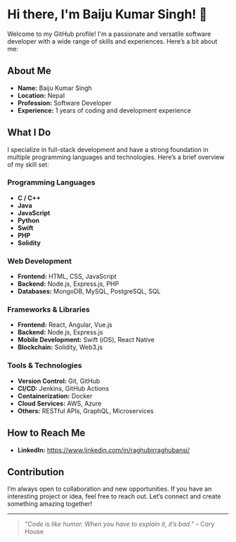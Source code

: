 # Hi there, I'm Baiju Kumar Singh! 👋

Welcome to my GitHub profile! I'm a passionate and versatile software developer with a wide range of skills and experiences. Here’s a bit about me:

## About Me

- **Name:** Baiju Kumar Singh
- **Location:** Nepal
- **Profession:** Software Developer
- **Experience:** 1 years of coding and development experience

## What I Do

I specialize in full-stack development and have a strong foundation in multiple programming languages and technologies. Here’s a brief overview of my skill set:

### Programming Languages

- **C / C++**
- **Java**
- **JavaScript**
- **Python**
- **Swift**
- **PHP**
- **Solidity**

### Web Development

- **Frontend:** HTML, CSS, JavaScript
- **Backend:** Node.js, Express.js, PHP
- **Databases:** MongoDB, MySQL, PostgreSQL, SQL

### Frameworks & Libraries

- **Frontend:** React, Angular, Vue.js
- **Backend:** Node.js, Express.js
- **Mobile Development:** Swift (iOS), React Native
- **Blockchain:** Solidity, Web3.js

### Tools & Technologies

- **Version Control:** Git, GitHub
- **CI/CD:** Jenkins, GitHub Actions
- **Containerization:** Docker
- **Cloud Services:** AWS, Azure
- **Others:** RESTful APIs, GraphQL, Microservices


## How to Reach Me
- **LinkedIn:** https://www.linkedin.com/in/raghubirraghubansi/

## Contribution

I’m always open to collaboration and new opportunities. If you have an interesting project or idea, feel free to reach out. Let’s connect and create something amazing together!

---

> *"Code is like humor. When you have to explain it, it’s bad."* – Cory House

